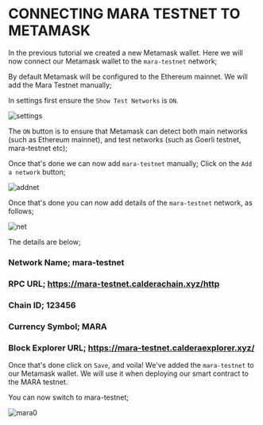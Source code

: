 # CONNECTING MARA TESTNET TO METAMASK

In the previous tutorial we created a new  Metamask wallet. Here we will now connect our Metamask wallet to the `mara-testnet` network;

By default Metamask will be configured to the Ethereum mainnet. We will add the Mara Testnet manually;

In settings first ensure the `Show Test Networks` is `ON`.

![settings](https://github.com/CyndieKamau/Docs/assets/63792575/d80e42b4-3c04-44cc-b9af-442e51890a65)

The `ON` button is to ensure that Metamask can detect both main networks (such as Ethereum mainnet), and test networks (such as Goerli testnet, mara-testnet etc);

Once that's done we can now add `mara-testnet` manually; Click on the `Add a network` button;

![addnet](https://github.com/CyndieKamau/Docs/assets/63792575/8c761861-f843-4e36-b20a-f23fac01164d)

Once that's done you can now add details of the `mara-testnet` network, as follows;

![net](https://github.com/CyndieKamau/Docs/assets/63792575/d4e73493-81a2-4d58-93d7-167b884f402a)

The details are below;


### Network Name;         mara-testnet

### RPC URL;              https://mara-testnet.calderachain.xyz/http

### Chain ID;             123456

### Currency Symbol;      MARA

### Block Explorer URL;   https://mara-testnet.calderaexplorer.xyz/


Once that's done click on `Save`, and voila! We've added the `mara-testnet` to our Metamask wallet. We will use it when deploying our smart contract to the MARA testnet.

You can now switch to mara-testnet;

![mara0](https://github.com/CyndieKamau/Docs/assets/63792575/2842b838-fcb6-458f-bf83-9fc863d9db74)

